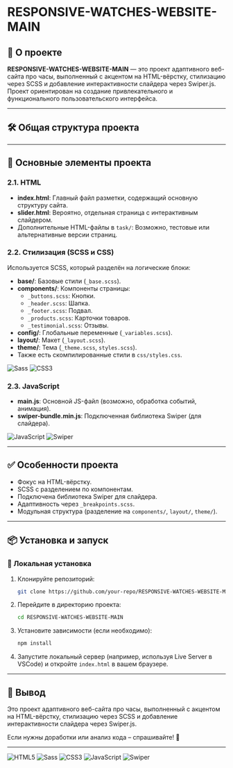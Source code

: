 # RESPONSIVE-WATCHES-WEBSITE-MAIN

## 📝 О проекте
**RESPONSIVE-WATCHES-WEBSITE-MAIN** — это проект адаптивного веб-сайта про часы, выполненный с акцентом на HTML-вёрстку, стилизацию через SCSS и добавление интерактивности слайдера через Swiper.js. Проект ориентирован на создание привлекательного и функционального пользовательского интерфейса.

---

## 🛠️ Общая структура проекта


---

## 🚀 Основные элементы проекта

### 2.1. HTML

- **index.html**: Главный файл разметки, содержащий основную структуру сайта.
- **slider.html**: Вероятно, отдельная страница с интерактивным слайдером.
- Дополнительные HTML-файлы в `task/`: Возможно, тестовые или альтернативные версии страниц.

### 2.2. Стилизация (SCSS и CSS)

Используется SCSS, который разделён на логические блоки:

- **base/**: Базовые стили (`_base.scss`).
- **components/**: Компоненты страницы:
  - `_buttons.scss`: Кнопки.
  - `_header.scss`: Шапка.
  - `_footer.scss`: Подвал.
  - `_products.scss`: Карточки товаров.
  - `_testimonial.scss`: Отзывы.
- **config/**: Глобальные переменные (`_variables.scss`).
- **layout/**: Макет (`_layout.scss`).
- **theme/**: Тема (`_theme.scss`, `styles.scss`).
- Также есть скомпилированные стили в `css/styles.css`.

![Sass](https://img.shields.io/badge/Sass-SCSS-pink?logo=sass)
![CSS3](https://img.shields.io/badge/CSS3-Styles-blue?logo=css3)

### 2.3. JavaScript

- **main.js**: Основной JS-файл (возможно, обработка событий, анимация).
- **swiper-bundle.min.js**: Подключенная библиотека Swiper (для слайдера).

![JavaScript](https://img.shields.io/badge/JavaScript-ES6-yellow?logo=javascript)
![Swiper](https://img.shields.io/badge/Swiper-Slider-purple?logo=swiper)

---

## ✅ Особенности проекта

- Фокус на HTML-вёрстку.
- SCSS с разделением по компонентам.
- Подключена библиотека Swiper для слайдера.
- Адаптивность через `_breakpoints.scss`.
- Модульная структура (разделение на `components/`, `layout/`, `theme/`).

---

## 📦 Установка и запуск

### 🔧 Локальная установка

1. Клонируйте репозиторий:
    ```sh
    git clone https://github.com/your-repo/RESPONSIVE-WATCHES-WEBSITE-MAIN.git
    ```
2. Перейдите в директорию проекта:
    ```sh
    cd RESPONSIVE-WATCHES-WEBSITE-MAIN
    ```
3. Установите зависимости (если необходимо):
    ```sh
    npm install
    ```
4. Запустите локальный сервер (например, используя Live Server в VSCode) и откройте `index.html` в вашем браузере.

---

## 📌 Вывод

Это проект адаптивного веб-сайта про часы, выполненный с акцентом на HTML-вёрстку, стилизацию через SCSS и добавление интерактивности слайдера через Swiper.js. 

Если нужны доработки или анализ кода – спрашивайте! 🚀

---

![HTML5](https://img.shields.io/badge/HTML5-Structure-red?logo=html5)
![Sass](https://img.shields.io/badge/Sass-SCSS-pink?logo=sass)
![CSS3](https://img.shields.io/badge/CSS3-Styles-blue?logo=css3)
![JavaScript](https://img.shields.io/badge/JavaScript-ES6-yellow?logo=javascript)
![Swiper](https://img.shields.io/badge/Swiper-Slider-purple?logo=swiper)
